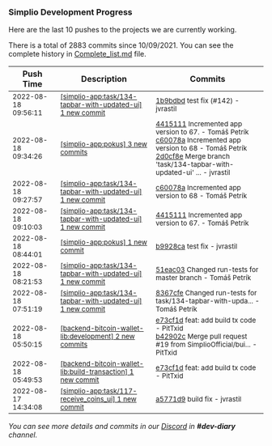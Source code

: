 
### Simplio Development Progress

Here are the last 10 pushes to the projects we are currently working.

There is a total of 2883 commits since 10/09/2021. You can see the complete history in
 [Complete_list.md](Complete_list.md) file.

| Push Time | Description | Commits |
| --- | --- | --- |
| <sub>2022-08-18 09:56:11</sub> | <sub>[[simplio-app:task/134\-tapbar\-with\-updated\-ui] 1 new commit](https://github.com/SimplioOfficial/simplio-app/commit/1b9bdbd1fc86915e73ddfb184f30f82de28f8436)</sub> | <sub>[1b9bdbd](https://github.com/SimplioOfficial/simplio-app/commit/1b9bdbd1fc86915e73ddfb184f30f82de28f8436) test fix (#142) - jvrastil</sub> |
| <sub>2022-08-18 09:34:26</sub> | <sub>[[simplio-app:pokus] 3 new commits](https://github.com/SimplioOfficial/simplio-app/compare/b9928ca98185...2d0cf8e794be)</sub> | <sub>[4415111](https://github.com/SimplioOfficial/simplio-app/commit/4415111f2e3510eb302e92128f1bd6c109964651) Incremented app version to 67. - Tomáš Petrík<br>[c60078a](https://github.com/SimplioOfficial/simplio-app/commit/c60078afc237518255edb74046b06ac733f225d5) Incremented app version to 68 - Tomáš Petrík<br>[2d0cf8e](https://github.com/SimplioOfficial/simplio-app/commit/2d0cf8e794beaa1155d444aa4e1cbfd6aba0bba1) Merge branch 'task/134-tapbar-with-updated-ui' ... - jvrastil</sub> |
| <sub>2022-08-18 09:27:57</sub> | <sub>[[simplio-app:task/134\-tapbar\-with\-updated\-ui] 1 new commit](https://github.com/SimplioOfficial/simplio-app/commit/c60078afc237518255edb74046b06ac733f225d5)</sub> | <sub>[c60078a](https://github.com/SimplioOfficial/simplio-app/commit/c60078afc237518255edb74046b06ac733f225d5) Incremented app version to 68 - Tomáš Petrík</sub> |
| <sub>2022-08-18 09:10:03</sub> | <sub>[[simplio-app:task/134\-tapbar\-with\-updated\-ui] 1 new commit](https://github.com/SimplioOfficial/simplio-app/commit/4415111f2e3510eb302e92128f1bd6c109964651)</sub> | <sub>[4415111](https://github.com/SimplioOfficial/simplio-app/commit/4415111f2e3510eb302e92128f1bd6c109964651) Incremented app version to 67. - Tomáš Petrík</sub> |
| <sub>2022-08-18 08:44:01</sub> | <sub>[[simplio-app:pokus] 1 new commit](https://github.com/SimplioOfficial/simplio-app/commit/b9928ca98185ca76594f6fbc869825c7bf498b34)</sub> | <sub>[b9928ca](https://github.com/SimplioOfficial/simplio-app/commit/b9928ca98185ca76594f6fbc869825c7bf498b34) test fix - jvrastil</sub> |
| <sub>2022-08-18 08:21:53</sub> | <sub>[[simplio-app:task/134\-tapbar\-with\-updated\-ui] 1 new commit](https://github.com/SimplioOfficial/simplio-app/commit/51eac03e6c683d0225fd50ca3bedff7ecf082b03)</sub> | <sub>[51eac03](https://github.com/SimplioOfficial/simplio-app/commit/51eac03e6c683d0225fd50ca3bedff7ecf082b03) Changed run-tests for master branch - Tomáš Petrík</sub> |
| <sub>2022-08-18 07:51:19</sub> | <sub>[[simplio-app:task/134\-tapbar\-with\-updated\-ui] 1 new commit](https://github.com/SimplioOfficial/simplio-app/commit/8367cfe140f5ec09efa22a54999b2bad071dec4d)</sub> | <sub>[8367cfe](https://github.com/SimplioOfficial/simplio-app/commit/8367cfe140f5ec09efa22a54999b2bad071dec4d) Changed run-tests for task/134-tapbar-with-upda... - Tomáš Petrík</sub> |
| <sub>2022-08-18 05:50:15</sub> | <sub>[[backend-bitcoin-wallet-lib:development] 2 new commits](https://github.com/SimplioOfficial/backend-bitcoin-wallet-lib/compare/d96da8929701...b42902cf76c2)</sub> | <sub>[e73cf1d](https://github.com/SimplioOfficial/backend-bitcoin-wallet-lib/commit/e73cf1d84fa3cfe5f155e84495deb5053a0e0a98) feat: add build tx code - PitTxid<br>[b42902c](https://github.com/SimplioOfficial/backend-bitcoin-wallet-lib/commit/b42902cf76c288c53cbebbedd755b4d0db6d5d12) Merge pull request #19 from SimplioOfficial/bui... - PitTxid</sub> |
| <sub>2022-08-18 05:49:53</sub> | <sub>[[backend-bitcoin-wallet-lib:build\-transaction] 1 new commit](https://github.com/SimplioOfficial/backend-bitcoin-wallet-lib/commit/e73cf1d84fa3cfe5f155e84495deb5053a0e0a98)</sub> | <sub>[e73cf1d](https://github.com/SimplioOfficial/backend-bitcoin-wallet-lib/commit/e73cf1d84fa3cfe5f155e84495deb5053a0e0a98) feat: add build tx code - PitTxid</sub> |
| <sub>2022-08-17 14:34:08</sub> | <sub>[[simplio-app:task/117\-receive\_coins\_ui] 1 new commit](https://github.com/SimplioOfficial/simplio-app/commit/a5771d9d9522c88a37ec683c2bbdc9d2450fa93f)</sub> | <sub>[a5771d9](https://github.com/SimplioOfficial/simplio-app/commit/a5771d9d9522c88a37ec683c2bbdc9d2450fa93f) build fix - jvrastil</sub> |

_You can see more details and commits in our [Discord](https://discord.gg/aKhjuwZmdP) in **#dev-diary** channel._
